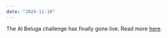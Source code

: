 ```yaml
---
date: "2024-11-18"
---
```

The AI Beluga challenge has finally gone live. Read more [here](https://tuples.ai/competition-challenge/).



